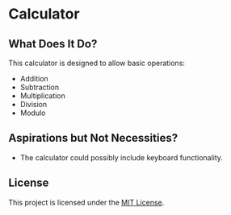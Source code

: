 # Calculator

## What Does It Do?
This calculator is designed to allow basic operations:
- Addition
- Subtraction
- Multiplication
- Division
- Modulo

## Aspirations but Not Necessities?
- The calculator could possibly include keyboard functionality.

## License
This project is licensed under the [MIT License](LICENSE.md).
